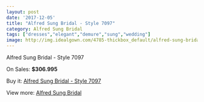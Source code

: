```yaml
---
layout: post
date: '2017-12-05'
title: "Alfred Sung Bridal - Style 7097"
category: Alfred Sung Bridal
tags: ["dresses","elegant","demure","sung","wedding"]
image: http://img.idealgown.com/4785-thickbox_default/alfred-sung-bridal-style-7097.jpg
---
```

Alfred Sung Bridal - Style 7097

On Sales: **$306.995**
<a href="https://www.idealgown.com/en/alfred-sung-bridal/2156-alfred-sung-bridal-style-7097.html"><amp-img layout="responsive" width="600" height="600" src="//img.idealgown.com/4785-thickbox_default/alfred-sung-bridal-style-7097.jpg" alt="Alfred Sung Bridal - Style 7097 0" /></a>
<a href="https://www.idealgown.com/en/alfred-sung-bridal/2156-alfred-sung-bridal-style-7097.html"><amp-img layout="responsive" width="600" height="600" src="//img.idealgown.com/4786-thickbox_default/alfred-sung-bridal-style-7097.jpg" alt="Alfred Sung Bridal - Style 7097 1" /></a>

Buy it: [Alfred Sung Bridal - Style 7097](https://www.idealgown.com/en/alfred-sung-bridal/2156-alfred-sung-bridal-style-7097.html "Alfred Sung Bridal - Style 7097")

View more: [Alfred Sung Bridal](https://www.idealgown.com/en/30-alfred-sung-bridal "Alfred Sung Bridal")